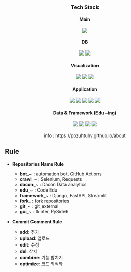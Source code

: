 <div align="center">
<h3>Tech Stack</h3>
<h4>Main</h4>
<img src="https://img.shields.io/badge/Python-3776AB?style=flat-square&logo=Python&logoColor=white">
<h4>DB</h4>
<img src="https://img.shields.io/badge/MySQL-4479A1?style=flat-square&logo=MySQL&logoColor=white">
<img src="https://img.shields.io/badge/Postgresql-4169E1?style=flat-square&logo=postgresql&logoColor=white">
<h4>Visualization</h4>
<img src="https://img.shields.io/badge/Looker-4285F4?style=flat-square&logo=Looker&logoColor=white">
<img src="https://img.shields.io/badge/Streamlit-FF4B4B?style=flat-square&logo=Streamlit&logoColor=white">
<img src="https://img.shields.io/badge/Tableau-E97627?style=flat-square&logo=Tableau&logoColor=white"><br>
<h4>Application</h4>
<img src="https://img.shields.io/badge/Git-F05032?style=flat-square&logo=Git&logoColor=white">
<img src="https://img.shields.io/badge/Github-181717?style=flat-square&logo=Github&logoColor=white">
<img src="https://img.shields.io/badge/Actions-181717?style=flat-square&logo=GithubActions&logoColor=white">
<img src="https://img.shields.io/badge/Slack-4A154B?style=flat-square&logo=Slack&logoColor=white">
<img src="https://img.shields.io/badge/Selenium-43B02A?style=flat-square&logo=Selenium&logoColor=white"><br>
<h4>Data & Framework (Edu ~ing)</h4>
<img src="https://img.shields.io/badge/Pandas-43B02A?style=flat-square&logo=Pandas&logoColor=white">
<img src="https://img.shields.io/badge/DuckDB-181717?style=flat-square&logo=DuckDB&logoColor=white">
<img src="https://img.shields.io/badge/FastAPI-009688?style=flat-square&logo=FastAPI&logoColor=white">
<img src="https://img.shields.io/badge/Django-092E20?style=flat-square&logo=django&logoColor=white"><br>
<br>
info : https://pozuhtuhv.github.io/about<br>
</div>

## Rule
- **Repositories Name Rule**
  - **bot**_~ : automation bot, GitHub Actions
  - **crawl**_~ : Selenium, Requests
  - **dacon**_~ : Dacon Data analytics
  - **edu**_~ : Code Edu
  - **framework**_~ : Django, FastAPI, Streamlit
  - **fork**_ : fork repositories
  - **git**_~ : git_external
  - **gui**_~ : tkinter, PySide6
    
- **Commit Comment Rule**
  - **add**: 추가 
  - **upload**: 업로드
  - **edit**: 수정
  - **del**: 삭제
  - **combine**: 기능 합치기
  - **optimize**: 코드 최적화

<!--
**pozuhtuhv/pozuhtuhv** is a ✨ _special_ ✨ repository because its `README.md` (this file) appears on your GitHub profile.

Here are some ideas to get you started:

- 🔭 I’m currently working on ...
- 🌱 I’m currently learning ...
- 👯 I’m looking to collaborate on ...
- 🤔 I’m looking for help with ...
- 💬 Ask me about ...
- 📫 How to reach me: ...
- 😄 Pronouns: ...
- ⚡ Fun fact: ...
-->

